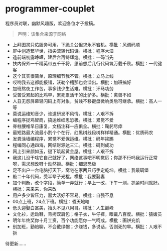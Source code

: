 # programmer-couplet
程序员对联，幽默风趣版，欢迎各位才子投稿。
> 声明：该集合来源于网络

- 上拜图灵只佑服务可用，下跪关公但求永不宕机。横批：风调码顺
- 屏中创造繁华世，指尖流转代码诗。横批：程序大湿
- 造前端初露峥嵘，建后台再铸辉煌。横批：一码当先
- 扶内保外一千精英带五千干将，思前想后几行代码筑万载千秋。横批：一代键客
- 这个其实很简单，原理细节我不管。横批：立马上线
- 哎哟我去这都能报错，沃勒个槽那也会溢出。横批：加班搞好
- 加班熬夜工作苦，事多钱少生活难。横批：汗马功劳
- 受苦受累起的比鸡早，累死累活干的比驴多。横批：禽兽不如
- 人丑无怨屏幕轻闪码上有对象，贫贱不移键盘微响类后可继承。横批：高人一等
- 莫说运维知音少，谁道研发不风情。横批：人艰不拆
- 编程序捉鸡智商，搞运维细思恐极。横批：累觉不爱
- 脊柱腰椎早日康复，文档注释一应俱全。横批：鞠躬尽瘁
- 最短路最大流最小割个个在行，红黑树线段树样样精通。横批：优质码农
- 发粪涂墙编程序，累觉不爱保运维。横批：码年挨踢
- 程编同心通四海，网结财源达三江。横批：码到成功
- 网上引来颜如玉，键下筑起黄金屋。横批：人艰不拆
- 我这儿没干啥它自己就好了，网络这事吧不明觉厉；你那不行吗我运行正常呀，需求想改呀十动然拒。横批：细思恐极
- 足不出户一台电脑打天下，窝宅在家两只巧手定乾坤。横批：我最碉堡
- 敲二十年代码，受半辈子光棍。横批：我要娶妻
- 加个判断，改个字段，简单一弄就行；早上一改，下午一测，抓紧时间就好。横批：来来来，你来改
- 用户多少皆压力，器大活好不容易。横批：自强不息
- 00点上班，24点下班。横批：昏天地暗
- 低头迎娶白富美，抬头不见八阿哥。横批：人生巅峰
- 文化衫，运动鞋，背挎双肩包；格子衣，牛仔裤，眼戴八百度。横批：猿媛员
- 明年年终奖你十月工资，百个功能愿你一气呵成。横批：画饼充饥
- 别加班，勤陪聊，不会戴绿帽；少赚钱，多说话，否则死的早。横批：人艰不拆

待更新......
